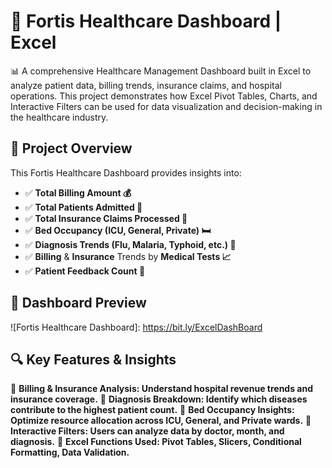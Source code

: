 # 🏥 Fortis Healthcare Dashboard | Excel
📊 A comprehensive Healthcare Management Dashboard built in Excel to analyze patient data, billing trends, insurance claims, and hospital operations. This project demonstrates how Excel Pivot Tables, Charts, and Interactive Filters can be used for data visualization and decision-making in the healthcare industry.

## 📌 **Project Overview**
This Fortis Healthcare Dashboard provides insights into:
- ✅ **Total Billing Amount 💰**
- ✅ **Total Patients Admitted 🏥**
- ✅ **Total Insurance Claims Processed 🏦**
- ✅ **Bed Occupancy (ICU, General, Private) 🛏**
- ✅ **Diagnosis Trends (Flu, Malaria, Typhoid, etc.) 🦠**
- ✅ **Billing** & **Insurance** Trends by **Medical Tests 📈**
- ✅ **Patient Feedback Count 📝**
## 📸 **Dashboard Preview**
![Fortis Healthcare Dashboard]: https://bit.ly/ExcelDashBoard

## 🔍 **Key Features & Insights**
🔹 **Billing & Insurance Analysis: Understand hospital revenue trends and insurance coverage.**
🔹 **Diagnosis Breakdown: Identify which diseases contribute to the highest patient count.**
🔹 **Bed Occupancy Insights: Optimize resource allocation across ICU, General, and Private wards.**
🔹 **Interactive Filters: Users can analyze data by doctor, month, and diagnosis.**
🔹 **Excel Functions Used: Pivot Tables, Slicers, Conditional Formatting, Data Validation.**
